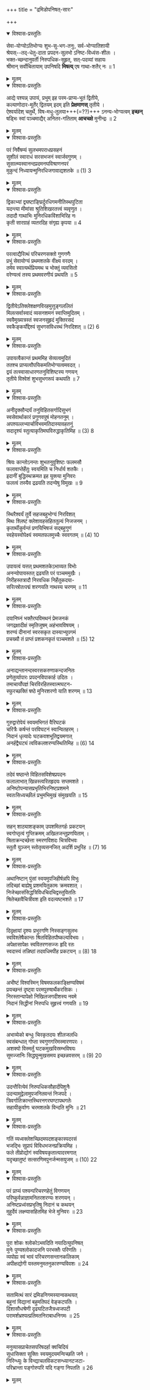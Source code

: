 +++
title = "द्रमिडोपनिषत्-सारः"

+++

<details open><summary>विश्वास-प्रस्तुतिः</summary>

सेवा-योग्योऽतिभोग्यः शुभ-सु-भग-तनुः, सर्व-भोग्यातिशायी  
श्रेयस्--तद्-धेतु-दाता प्रपदन-सुलभो ऽनिष्ट-विध्वंस-शीलः ।  
भक्त-च्छन्दानुवर्ती निरुपधिक-सुहृत्, सत्-पदव्यां सहायः  
श्रीमान् सर्वोचितायाम् उपनिषदि **मिषत्य्** एष गाथा-शतैर् नः ॥ 1
</details>

<details><summary>मूलम्</summary>

सेवायोग्योऽतिभोग्यः शुभसुभगतनुः सर्वभोग्यातिशायी  
श्रेयस्तद्धेतुदाता प्रपदनसुलभोऽनिष्टविध्वंसशीलः ।  
भक्तच्छन्दानुवर्ती निरुपधिकसुहृत्सत्पदव्यां सहायः  
श्रीमान् सर्वोचितायामुपनिषदि मिषत्येष गाथाशतैर्नः ॥ 1
</details>


<details open><summary>विश्वास-प्रस्तुतिः</summary>

आद्ये पश्यन्न् उपायं, प्रभुम् इह परम-प्राप्य-भूतं द्वितीये,  
कल्याणोदार-मूर्तेर् द्वितयम् इदम् इति **प्रेक्षमाणस्** तृतीये ।  
ऐश्वर्यादेश् चतुर्थे, विष-मधु-तुलया+++(=??)+++ ऽनन्य-भोग्यत्वम् **इच्छन्**  
षड्भिः स्वां पञ्चमाद्यैर् अनितर-गतिताम् **आचचक्षे** मुनीन्द्रः ॥ 2
</details>

<details><summary>मूलम्</summary>

आद्ये पश्यन्नुपायं प्रभुमिह परमप्राप्यभूतं द्वितीये  
कल्याणोदारमूर्तेः द्वितयमिदमिति प्रेक्षमाणस्तृतीये ।  
ऐश्वर्यादेश्चतुर्थे विषमधुतुलयाऽनन्यभोग्यत्वमिच्छन्  
षड्भिः स्वां पञ्चमाद्यैरनितरगतितामाचचक्षे मुनीन्द्रः ॥ 2
</details>


<details open><summary>विश्वास-प्रस्तुतिः</summary>

परं निर्वैषम्यं सुलभमपराधप्रसहनं  
सुशीलं स्वाराधं सरसभजनं स्वार्जवगुणम् ।  
सुसात्म्यस्वानन्दप्रदमनघविश्राणनपरं  
मुकुन्दं निध्यायन्मुनिरधिजगावाद्यशतके ॥ (1) 3
</details>

<details><summary>मूलम्</summary>

परं निर्वैषम्यं सुलभमपराधप्रसहनं  
सुशीलं स्वाराधं सरसभजनं स्वार्जवगुणम् ।  
सुसात्म्यस्वानन्दप्रदमनघविश्राणनपरं  
मुकुन्दं निध्यायन्मुनिरधिजगावाद्यशतके ॥ (1) 3
</details>


<details open><summary>विश्वास-प्रस्तुतिः</summary>

द्विकाभ्यां द्व्यष्टाङ्घ्रिर्दुरधिगमनीतिस्थपुटिता  
यदन्त्या मीमांसा श्रुतिशिखरतत्त्वं व्यवृणुत ।  
तदादौ गाथाभिः मुनिरधिकविंशाभिरिह नः  
कृती सारग्राहं व्यतरदिह संगृह्य कृपया ॥ 4
</details>

<details><summary>मूलम्</summary>

द्विकाभ्यां द्व्यष्टाङ्घ्रिर्दुरधिगमनीतिस्थपुटिता  
यदन्त्या मीमांसा श्रुतिशिखरतत्त्वं व्यवृणुत ।  
तदादौ गाथाभिः मुनिरधिकविंशाभिरिह नः  
कृती सारग्राहं व्यतरदिह संगृह्य कृपया ॥ 4
</details>


<details open><summary>विश्वास-प्रस्तुतिः</summary>

परत्वाद्यैरित्थं परिचरणसक्तो गुणगणैः  
प्रभुं सेवायोग्यं प्रथमशतके वीक्ष्य वरदम् ।  
तमेव स्वात्यर्थप्रियमथ च भोक्तुं व्यवसितो  
वरेण्यत्वं तस्य प्रथमवरणीयं प्रथयति ॥ 5
</details>

<details><summary>मूलम्</summary>

परत्वाद्यैरित्थं परिचरणसक्तो गुणगणैः  
प्रभुं सेवायोग्यं प्रथमशतके वीक्ष्य वरदम् ।  
तमेव स्वात्यर्थप्रियमथ च भोक्तुं व्यवसितो  
वरेण्यत्वं तस्य प्रथमवरणीयं प्रथयति ॥ 5
</details>


<details open><summary>विश्वास-प्रस्तुतिः</summary>

द्वितीयेऽतिक्लेशक्षणविरहमुत्तुङ्गललितं  
मिलत्सर्वास्वादं व्यसनशमनं स्वाप्तिमुदितम् ।  
स्ववैमुख्यत्रस्तं स्वजनसुहृदं मुक्तिरसदं  
स्वकैङ्कर्योद्देश्यं सुभगसविधस्थं निरदिशत् ॥ (2) 6
</details>

<details><summary>मूलम्</summary>

द्वितीयेऽतिक्लेशक्षणविरहमुत्तुङ्गललितं  
मिलत्सर्वास्वादं व्यसनशमनं स्वाप्तिमुदितम् ।  
स्ववैमुख्यत्रस्तं स्वजनसुहृदं मुक्तिरसदं  
स्वकैङ्कर्योद्देश्यं सुभगसविधस्थं निरदिशत् ॥ (2) 6
</details>


<details open><summary>विश्वास-प्रस्तुतिः</summary>

उपायत्वैकान्तं प्रथममिह सेव्यत्वमुदितं  
ततश्च प्राप्यत्वौपयिकमतिभोग्यत्वमवदत् ।  
द्वयं तत्स्वासाधारणतनुविशिष्टस्य गणयन्  
तृतीये विश्वेशं शुभसुभगरूपं कथयति ॥ 7
</details>

<details><summary>मूलम्</summary>

उपायत्वैकान्तं प्रथममिह सेव्यत्वमुदितं  
ततश्च प्राप्यत्वौपयिकमतिभोग्यत्वमवदत् ।  
द्वयं तत्स्वासाधारणतनुविशिष्टस्य गणयन्  
तृतीये विश्वेशं शुभसुभगरूपं कथयति ॥ 7
</details>


<details open><summary>विश्वास-प्रस्तुतिः</summary>

अनीदृक्सौन्दर्यं तनुविहितसर्गादिसुभगं  
स्वसेवार्थाकारं प्रगुणवपुषं मोहनतनुम् ।  
अपश्यल्लभ्यार्चाविभवमतिदास्यावहतनुं  
सदादृश्यं स्तुत्याकृतिमघविरुद्धाकृतिमिह ॥ (3) 8
</details>

<details><summary>मूलम्</summary>

अनीदृक्सौन्दर्यं तनुविहितसर्गादिसुभगं  
स्वसेवार्थाकारं प्रगुणवपुषं मोहनतनुम् ।  
अपश्यल्लभ्यार्चाविभवमतिदास्यावहतनुं  
सदादृश्यं स्तुत्याकृतिमघविरुद्धाकृतिमिह ॥ (3) 8
</details>


<details open><summary>विश्वास-प्रस्तुतिः</summary>

श्रियः कान्तोऽनन्तः शुभतनुवुशिष्टः फलमसौ  
फलावाप्तेर्हेतुः स्वयमिति च निर्धार्य शतकैः ।  
इदानीं बुद्धिस्थक्रमत इह युक्त्या मुनिवरः  
फलत्वं तस्यैव द्रढयति तदन्येषु विमुखः ॥ 9
</details>

<details><summary>मूलम्</summary>

श्रियः कान्तोऽनन्तः शुभतनुवुशिष्टः फलमसौ  
फलावाप्तेर्हेतुः स्वयमिति च निर्धार्य शतकैः ।  
इदानीं बुद्धिस्थक्रमत इह युक्त्या मुनिवरः  
फलत्वं तस्यैव द्रढयति तदन्येषु विमुखः ॥ 9
</details>


<details open><summary>विश्वास-प्रस्तुतिः</summary>

स्थिरैश्वर्यं तुर्ये सहजबहुभोग्यं निरविशत्  
मिथः श्लिष्टं क्लेशावहसहिततुल्यं निजजनम् ।  
कृतार्थीकुर्वन्तं प्रणयिभिषजं सद्बहुगुणं  
स्वहेयस्वोपेक्ष्यं स्वमतफलमुच्चैः स्ववगतम् ॥ (4) 10
</details>

<details><summary>मूलम्</summary>

स्थिरैश्वर्यं तुर्ये सहजबहुभोग्यं निरविशत्  
मिथः श्लिष्टं क्लेशावहसहिततुल्यं निजजनम् ।  
कृतार्थीकुर्वन्तं प्रणयिभिषजं सद्बहुगुणं  
स्वहेयस्वोपेक्ष्यं स्वमतफलमुच्चैः स्ववगतम् ॥ (4) 10
</details>


<details open><summary>विश्वास-प्रस्तुतिः</summary>

उपायत्वं यत्तत् प्रथमशतकेऽभाव्यत विभोः  
अनन्योपायस्तत् द्रढयति परं पञ्चममुखैः ।  
निरीहस्तत्रादौ निरवधिक निर्हेतुकदया-  
सरित्स्रोतःपद्मं शरणयति नाथस्य चरणम् ॥ 11
</details>

<details><summary>मूलम्</summary>

उपायत्वं यत्तत् प्रथमशतकेऽभाव्यत विभोः  
अनन्योपायस्तत् द्रढयति परं पञ्चममुखैः ।  
निरीहस्तत्रादौ निरवधिक निर्हेतुकदया-  
सरित्स्रोतःपद्मं शरणयति नाथस्य चरणम् ॥ 11
</details>


<details open><summary>विश्वास-प्रस्तुतिः</summary>

दयानिघ्नं भक्तैरघविमथनं प्रेमजनकं  
जगद्रक्षादीक्षं स्मृतिजुषम् अहंभावविषयम् ।  
शरण्यं दीनानां स्वरसकृत दास्याभ्युपगमं  
प्रचख्यौ तं प्राप्तं प्रशकनकृतं पञ्चमशते ॥ (5) 12
</details>

<details><summary>मूलम्</summary>

दयानिघ्नं भक्तैरघविमथनं प्रेमजनकं  
जगद्रक्षादीक्षं स्मृतिजुषम् अहंभावविषयम् ।  
शरण्यं दीनानां स्वरसकृत दास्याभ्युपगमं  
प्रचख्यौ तं प्राप्तं प्रशकनकृतं पञ्चमशते ॥ (5) 12
</details>


<details open><summary>विश्वास-प्रस्तुतिः</summary>

अनाद्यन्तानन्दस्वरसकरुणाकन्दजनितः  
प्रणेतुर्व्यापारः प्रपदनविपाकार्ह उदितः ।  
तमाचार्योपज्ञं चिरविरहितस्वात्मघटन-  
स्फुरच्छक्तिं षष्ठे मुनिरशरणो याति शरणम् ॥ 13
</details>

<details><summary>मूलम्</summary>

अनाद्यन्तानन्दस्वरसकरुणाकन्दजनितः  
प्रणेतुर्व्यापारः प्रपदनविपाकार्ह उदितः ।  
तमाचार्योपज्ञं चिरविरहितस्वात्मघटन-  
स्फुरच्छक्तिं षष्ठे मुनिरशरणो याति शरणम् ॥ 13
</details>


<details open><summary>विश्वास-प्रस्तुतिः</summary>

गुरुद्वारोपेयं स्वयमभिगतं वैरिघटकं  
चरित्रैः कर्षन्तं परविघटनं स्वान्वितहरम् ।  
निदानं धृत्यादेः घटकवशभूतिद्वयमगात्  
अनर्हद्वैघट्यं त्वविकलशरण्यस्थितिमिह ॥ (6) 14
</details>

<details><summary>मूलम्</summary>

गुरुद्वारोपेयं स्वयमभिगतं वैरिघटकं  
चरित्रैः कर्षन्तं परविघटनं स्वान्वितहरम् ।  
निदानं धृत्यादेः घटकवशभूतिद्वयमगात्  
अनर्हद्वैघट्यं त्वविकलशरण्यस्थितिमिह ॥ (6) 14
</details>


<details open><summary>विश्वास-प्रस्तुतिः</summary>

तदेवं षष्ठान्ते विहितसविशेषप्रपदनः  
फलालाभात् खिन्नस्त्वरितहृदयः सप्तमशते ।  
अनिष्टोपन्यासप्रभृतिभिरनिष्टप्रशमने  
स्वतःसिध्यच्छीलं प्रभुमभिमुखं संमुखयति ॥ 15
</details>

<details><summary>मूलम्</summary>

तदेवं षष्ठान्ते विहितसविशेषप्रपदनः  
फलालाभात् खिन्नस्त्वरितहृदयः सप्तमशते ।  
अनिष्टोपन्यासप्रभृतिभिरनिष्टप्रशमने  
स्वतःसिध्यच्छीलं प्रभुमभिमुखं संमुखयति ॥ 15
</details>


<details open><summary>विश्वास-प्रस्तुतिः</summary>

सहन् शाठ्याशङ्काम् उपशमितगर्हः प्रकटयन्  
स्वगोप्तृत्वं गुप्तिक्रमम् अखिलजन्तुप्रणयिताम् ।  
श्रिताक्रन्दच्छेत्ता स्मरणविशदः चित्रविभवः  
स्तुतौ युञ्जन् स्तोतृव्यसनजित् अदर्शि प्रभुरिह ॥ (7) 16
</details>

<details><summary>मूलम्</summary>

सहन् शाठ्याशङ्काम् उपशमितगर्हः प्रकटयन्  
स्वगोप्तृत्वं गुप्तिक्रमम् अखिलजन्तुप्रणयिताम् ।  
श्रिताक्रन्दच्छेत्ता स्मरणविशदः चित्रविभवः  
स्तुतौ युञ्जन् स्तोतृव्यसनजित् अदर्शि प्रभुरिह ॥ (7) 16
</details>


<details open><summary>विश्वास-प्रस्तुतिः</summary>

अथानिष्टान् पुंसां स्वयमुपजिहीर्षन्नपि विभुः  
तदिच्छां बाह्येषु प्रशमयितुकामः क्रमवशात् ।  
निजेच्छासंसिद्धत्रिविधचिदचिद्वस्तुविततिः  
श्रितेच्छावैचित्रीवश इति वदत्यष्टमशते ॥ 17
</details>

<details><summary>मूलम्</summary>

अथानिष्टान् पुंसां स्वयमुपजिहीर्षन्नपि विभुः  
तदिच्छां बाह्येषु प्रशमयितुकामः क्रमवशात् ।  
निजेच्छासंसिद्धत्रिविधचिदचिद्वस्तुविततिः  
श्रितेच्छावैचित्रीवश इति वदत्यष्टमशते ॥ 17
</details>


<details open><summary>विश्वास-प्रस्तुतिः</summary>

दिदृक्षायां दृश्यः प्रभुरगणि निस्सङ्गसुलभः  
स्वविश्लेषैकान्तः श्रितविहितपौष्कल्यविभवः ।  
अपेक्षासापेक्षः स्ववितरणसज्जः हृदि रतः  
स्वदास्यं तन्निष्ठां तदवधिमपीह प्रकटयन् ॥ (8) 18
</details>

<details><summary>मूलम्</summary>

दिदृक्षायां दृश्यः प्रभुरगणि निस्सङ्गसुलभः  
स्वविश्लेषैकान्तः श्रितविहितपौष्कल्यविभवः ।  
अपेक्षासापेक्षः स्ववितरणसज्जः हृदि रतः  
स्वदास्यं तन्निष्ठां तदवधिमपीह प्रकटयन् ॥ (8) 18
</details>


<details open><summary>विश्वास-प्रस्तुतिः</summary>

अभीष्टं विश्वस्मिन् विषमफलकाङ्क्षिण्यविषमं  
प्रयच्छन्तं दृष्ट्वा परमपुरुषार्थैकरसिकः ।  
निरस्तान्यापेक्षो निखिलजगदीशस्य नवमे  
निदानं सिद्धीनां निरुपधि सुहृत्त्वं गणयति ॥ 19
</details>

<details><summary>मूलम्</summary>

अभीष्टं विश्वस्मिन् विषमफलकाङ्क्षिण्यविषमं  
प्रयच्छन्तं दृष्ट्वा परमपुरुषार्थैकरसिकः ।  
निरस्तान्यापेक्षो निखिलजगदीशस्य नवमे  
निदानं सिद्धीनां निरुपधि सुहृत्त्वं गणयति ॥ 19
</details>


<details open><summary>विश्वास-प्रस्तुतिः</summary>

अभाव्येको बन्धुः चिरकृतदयः शीलजलधिः  
स्वसंबन्धात् गोप्ता स्वगुणगरिमस्मारणपरः ।  
अशक्यो विस्मर्तुं घटकमुखविस्रम्भविषयः  
सुमज्जानिः सिद्ध्युन्मुखसमय इच्छन्नवसरम् ॥ (9) 20
</details>

<details><summary>मूलम्</summary>

अभाव्येको बन्धुः चिरकृतदयः शीलजलधिः  
स्वसंबन्धात् गोप्ता स्वगुणगरिमस्मारणपरः ।  
अशक्यो विस्मर्तुं घटकमुखविस्रम्भविषयः  
सुमज्जानिः सिद्ध्युन्मुखसमय इच्छन्नवसरम् ॥ (9) 20
</details>


<details open><summary>विश्वास-प्रस्तुतिः</summary>

उदन्तैरित्येवं निरुपधिकसौहार्दपिशुनैः  
उदन्यामुद्वेलामुपजनितवन्तं निजपदे ।  
त्रिवर्गातिक्रान्तस्थिरनगरघण्टापथगतेः  
सहायीकुर्वाणः चरमशतके विन्दति मुनिः ॥ 21
</details>

<details><summary>मूलम्</summary>

उदन्तैरित्येवं निरुपधिकसौहार्दपिशुनैः  
उदन्यामुद्वेलामुपजनितवन्तं निजपदे ।  
त्रिवर्गातिक्रान्तस्थिरनगरघण्टापथगतेः  
सहायीकुर्वाणः चरमशतके विन्दति मुनिः ॥ 21
</details>


<details open><summary>विश्वास-प्रस्तुतिः</summary>

गतिं व्यध्वक्लेशच्छिदमपदशङ्कास्पदरसं  
भजद्भिः सुप्रापं विविधभजनप्रक्रियमिह ।  
फले तीव्रोद्योगं स्वविषयकृतात्यादरमगात्  
यदृच्छातुष्टं सत्सरणिमपुनर्जन्मसयुजम् ॥ (10) 22
</details>

<details><summary>मूलम्</summary>

गतिं व्यध्वक्लेशच्छिदमपदशङ्कास्पदरसं  
भजद्भिः सुप्रापं विविधभजनप्रक्रियमिह ।  
फले तीव्रोद्योगं स्वविषयकृतात्यादरमगात्  
यदृच्छातुष्टं सत्सरणिमपुनर्जन्मसयुजम् ॥ (10) 22
</details>


<details open><summary>विश्वास-प्रस्तुतिः</summary>

परं प्राप्यं पश्यन्परिचरणहेतुं विगणयन्  
परिष्कुर्वन्नाज्ञामनितरशरण्यः शरणयन् ।  
अनिष्टप्रध्वंसप्रभृतिषु निदानं च कथयन्  
मुहुर्देवं लक्ष्म्यासहितमिह भेजे मुनिवरः ॥ 23
</details>

<details><summary>मूलम्</summary>

परं प्राप्यं पश्यन्परिचरणहेतुं विगणयन्  
परिष्कुर्वन्नाज्ञामनितरशरण्यः शरणयन् ।  
अनिष्टप्रध्वंसप्रभृतिषु निदानं च कथयन्  
मुहुर्देवं लक्ष्म्यासहितमिह भेजे मुनिवरः ॥ 23
</details>


<details open><summary>विश्वास-प्रस्तुतिः</summary>

पुरा शोकः श्लोकोऽभवदिति नयादित्युपनिषत्  
मुनेः पुण्यश्लोकादजनि परभक्तैः परिणतिः ।  
व्यपोह्य स्वं भावं परिचरणसन्तानकलिकाम्  
अपीक्षद्योगी यस्तमनुमतनुकारुण्यविवशः ॥ 24
</details>

<details><summary>मूलम्</summary>

पुरा शोकः श्लोकोऽभवदिति नयादित्युपनिषत्  
मुनेः पुण्यश्लोकादजनि परभक्तैः परिणतिः ।  
व्यपोह्य स्वं भावं परिचरणसन्तानकलिकाम्  
अपीक्षद्योगी यस्तमनुमतनुकारुण्यविवशः ॥ 24
</details>


<details open><summary>विश्वास-प्रस्तुतिः</summary>

सतामित्थं सारं द्रमिडनिगमस्यान्वकथयत्  
बहूनां विद्यानां बहुमतिपदं वेङ्कटपतिः ।  
दिशासौधश्रेणी दृढघटितजैत्रध्वजपटी  
परामर्शभ्रश्यत्प्रतिमतनिराबाधनिगमः ॥ 25
</details>

<details><summary>मूलम्</summary>

सतामित्थं सारं द्रमिडनिगमस्यान्वकथयत्  
बहूनां विद्यानां बहुमतिपदं वेङ्कटपतिः ।  
दिशासौधश्रेणी दृढघटितजैत्रध्वजपटी  
परामर्शभ्रश्यत्प्रतिमतनिराबाधनिगमः ॥ 25
</details>


<details open><summary>विश्वास-प्रस्तुतिः</summary>

मनुव्यासप्राचेतसपरिषदर्हा क्वचिदियं  
सुधासिक्ता सूक्तिः स्वयमुदयमन्विच्छति जने ।  
निरिन्ध्युः के विन्द्याचलविकटसन्ध्यानटजटा-  
परिभ्रान्ता पङ्गोरुपरि यदि गङ्गा निपतति ॥ 26
</details>

<details><summary>मूलम्</summary>

मनुव्यासप्राचेतसपरिषदर्हा क्वचिदियं  
सुधासिक्ता सूक्तिः स्वयमुदयमन्विच्छति जने ।  
निरिन्ध्युः के विन्द्याचलविकटसन्ध्यानटजटा-  
परिभ्रान्ता पङ्गोरुपरि यदि गङ्गा निपतति ॥ 26
</details>